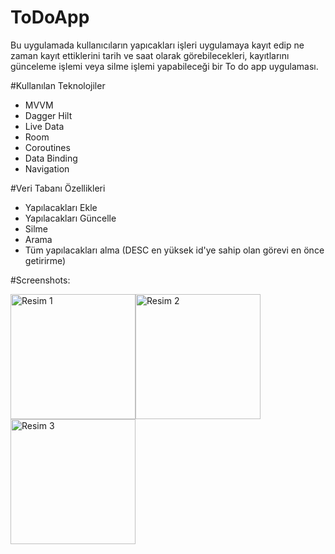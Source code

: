 # ToDoApp
Bu uygulamada kullanıcıların yapıcakları işleri uygulamaya kayıt edip ne zaman kayıt ettiklerini tarih ve saat olarak görebilecekleri, kayıtlarını günceleme işlemi veya silme işlemi yapabileceği bir To do app uygulaması.

#Kullanılan Teknolojiler
- MVVM
- Dagger Hilt
- Live Data
- Room
- Coroutines
- Data Binding
- Navigation

#Veri Tabanı Özellikleri
- Yapılacakları Ekle
- Yapılacakları Güncelle
- Silme
- Arama
- Tüm yapılacakları alma (DESC en yüksek id'ye sahip olan görevi en önce getirirme)


#Screenshots:

<table>
  <tr>
    <img src="![Resim1](https://github.com/smtersoyoglu/ToDoApp/assets/77547002/90cb85b6-d4a5-471e-955b-238a6c2fff2b)" width="200" alt="Resim 1">
    <img src="![Resim2](https://github.com/smtersoyoglu/ToDoApp/assets/77547002/a0c25403-948c-456e-a285-980ae26e2691)" width="200" alt="Resim 2">
    <img src="![Resim3](https://github.com/smtersoyoglu/ToDoApp/assets/77547002/e6212ce2-d363-4f0b-ad80-f2294fb902ca)" width="200" alt="Resim 3">
  </tr>
</table>

